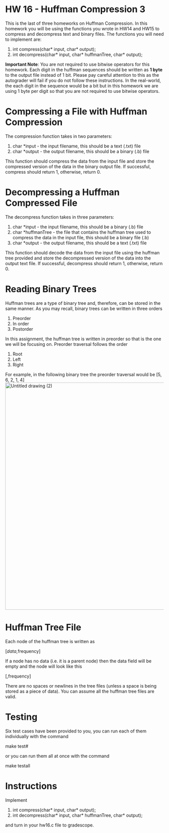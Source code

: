 # HW 16 - Huffman Compression 3
This is the last of three homeworks on Huffman Compression. In this homework you will be using the functions you wrote in HW14 and HW15 to compress and decompress text and binary files. The functions you will need to implement are:
  1. int compress(char* input, char* output);
  2. int decompress(char* input, char* huffmanTree, char* output);

**Important Note**: You are not required to use bitwise operators for this homework. Each digit in the huffman sequences should be written as **1 byte** to the output file instead of 1 bit. Please pay careful attention to this as the autograder will fail if you do not follow these instructions. In the real-world, the each digit in the sequence would be a bit but in this homework we are using 1 byte per digit so that you are not required to use bitwise operators.

# Compressing a File with Huffman Compression
The compression function takes in two parameters:
  1. char *input - the input filename, this should be a text (.txt) file
  2. char *output - the output filename, this should be a binary (.b) file

This function should compress the data from the input file and store the compressed version of the data in the binary output file. If successful, compress should return 1, otherwise, return 0.

# Decompressing a Huffman Compressed File
The decompress function takes in three parameters:
  1. char *input - the input filename, this should be a binary (.b) file
  2. char *huffmanTree - the file that contains the huffman tree used to compress the data in the input file, this should be a binary file (.b)
  3. char *output - the output filename, this should be a text (.txt) file

This function should decode the data from the input file using the huffman tree provided and store the decompressed version of the data into the output text file. If successful, decompress should return 1, otherwise, return 0.

# Reading Binary Trees
Huffman trees are a type of binary tree and, therefore, can be stored in the same manner. As you may recall, binary trees can be written in three orders
  1. Preorder
  2. In order
  3. Postorder

In this assignment, the huffman tree is written in preorder so that is the one we will be focusing on. Preorder traversal follows the order
  1. Root
  2. Left
  3. Right

For example, in the following binary tree the preorder traversal would be [5, 6, 2, 1, 4]
<img width="960" height="720" alt="Untitled drawing (2)" src="https://github.com/user-attachments/assets/1a5318c1-0b8b-41bb-be5d-dadfe3e6c1f5" />

# Huffman Tree File
Each node of the huffman tree is written as

  [_data_,frequency]

If a node has no data (i.e. it is a parent node) then the data field will be empty and the node will look like this

  [,frequency]

There are no spaces or newlines in the tree files (unless a space is being stored as a piece of data). You can assume all the huffman tree files are valid. 

# Testing 
Six test cases have been provided to you, you can run each of them individually with the command

  make test#

or you can run them all at once with the command

  make testall

# Instructions
Implement
  1. int compress(char* input, char* output);
  2. int decompress(char* input, char* huffmanTree, char* output);

and turn in your hw16.c file to gradescope.
